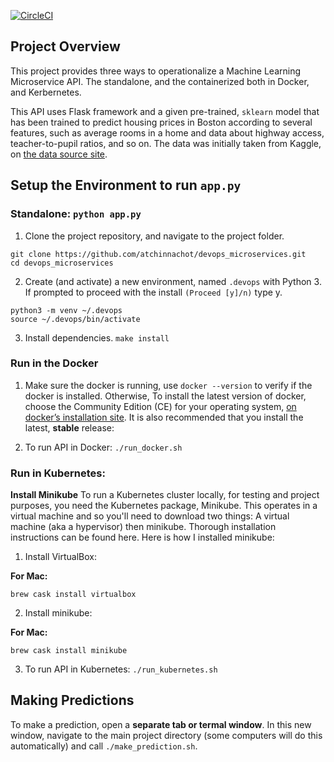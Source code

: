 [![CircleCI](https://circleci.com/gh/atchinnachot/devops_microservices.svg?style=svg)](https://circleci.com/gh/atchinnachot/devops_microservices)

## Project Overview

This project provides three ways to operationalize a Machine Learning Microservice API. The standalone, and the containerized both in Docker, and Kerbernetes.

This API uses Flask framework and a given pre-trained, `sklearn` model that has been trained to predict housing prices in Boston according to several features, such as average rooms in a home and data about highway access, teacher-to-pupil ratios, and so on. The data was initially taken from Kaggle, on [the data source site](https://www.kaggle.com/c/boston-housing).


## Setup the Environment to run `app.py`



### Standalone:  `python app.py`


1. Clone the project repository, and navigate to the project folder.

```
git clone https://github.com/atchinnachot/devops_microservices.git
cd devops_microservices
```

2. Create (and activate) a new environment, named `.devops` with Python 3. If prompted to proceed with the install `(Proceed [y]/n)` type y.

```
python3 -m venv ~/.devops
source ~/.devops/bin/activate
```

3. Install dependencies. `make install`



### Run in the Docker

1. Make sure the docker is running, use `docker --version` to verify if the docker is installed. Otherwise, To install the latest version of docker, choose the Community Edition (CE) for your operating system, [on docker’s installation site](https://docs.docker.com/v17.12/install/). It is also recommended that you install the latest, **stable** release:

2. To run API in Docker:  `./run_docker.sh`



### Run in Kubernetes:


**Install Minikube**
To run a Kubernetes cluster locally, for testing and project purposes, you need the Kubernetes package, Minikube. This operates in a virtual machine and so you'll need to download two things: A virtual machine (aka a hypervisor) then minikube. Thorough installation instructions can be found here. Here is how I installed minikube:


1. Install VirtualBox:

**For Mac:**

```
brew cask install virtualbox
```

2. Install minikube:

**For Mac:**

```
brew cask install minikube
```

3. To run API in Kubernetes: `./run_kubernetes.sh`



## Making Predictions

To make a prediction, open a **separate tab or termal window**. In this new window, navigate to the main project directory (some computers will do this automatically) and call `./make_prediction.sh`.